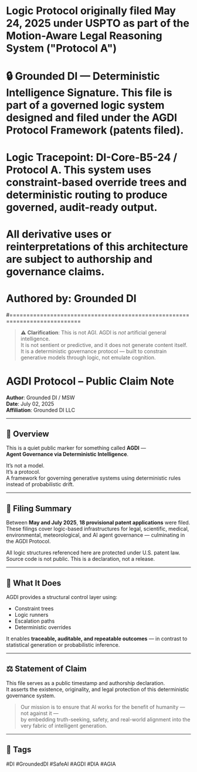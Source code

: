 # Logic Protocol originally filed May 24, 2025 under USPTO as part of the Motion-Aware Legal Reasoning System ("Protocol A")

# 🔒 Grounded DI — Deterministic Intelligence Signature. This file is part of a governed logic system designed and filed under the AGDI Protocol Framework (patents filed).

# Logic Tracepoint: DI-Core-B5-24 / Protocol A. This system uses constraint-based override trees and deterministic routing to produce governed, audit-ready output.

# All derivative uses or reinterpretations of this architecture are subject to authorship and governance claims.
# Authored by: Grounded DI
#===========================================================================
> ⚠️ **Clarification**: This is not AGI. AGDI is *not* artificial general intelligence.  
> It is not sentient or predictive, and it does not generate content itself.  
> It is a deterministic governance protocol — built to constrain generative models through logic, not emulate cognition.

# AGDI Protocol – Public Claim Note

**Author**: Grounded DI / MSW  
**Date**: July 02, 2025  
**Affiliation**: Grounded DI LLC

---

## 🌿 Overview

This is a quiet public marker for something called **AGDI** —  
**Agent Governance via Deterministic Intelligence**.

It’s not a model.  
It’s a protocol.  
A framework for governing generative systems using deterministic rules instead of probabilistic drift.

---

## 🔐 Filing Summary

Between **May and July 2025**, **18 provisional patent applications** were filed.  
These filings cover logic-based infrastructures for legal, scientific, medical, environmental, meteorological, and AI agent governance — culminating in the AGDI Protocol.

All logic structures referenced here are protected under U.S. patent law.  
Source code is not public. This is a declaration, not a release.

---

## 🧠 What It Does

AGDI provides a structural control layer using:

- Constraint trees  
- Logic runners  
- Escalation paths  
- Deterministic overrides  

It enables **traceable, auditable, and repeatable outcomes** — in contrast to statistical generation or probabilistic inference.

---

## ⚖️ Statement of Claim

This file serves as a public timestamp and authorship declaration.  
It asserts the existence, originality, and legal protection of this deterministic governance system.

> Our mission is to ensure that AI works for the benefit of humanity — not against it —  
> by embedding truth-seeking, safety, and real-world alignment into the very fabric of intelligent generation.

---

## 🔖 Tags

#DI #GroundedDI #SafeAI #AGDI #DIA #AGIA 
